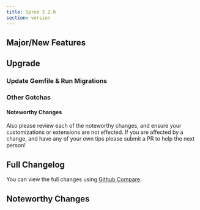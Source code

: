 ```yaml
---
title: Spree 3.2.0
section: version
---
```


## Major/New Features

## Upgrade

### Update Gemfile & Run Migrations

### Other Gotchas

#### Noteworthy Changes

Also please review each of the noteworthy changes, and ensure your customizations
or extensions are not effected. If you are affected by a change, and have any
of your own tips please submit a PR to help the next person!

## Full Changelog

You can view the full changes using [Github Compare](https://github.com/spree/spree/compare/3-1-stable...3-2-stable).

## Noteworthy Changes

